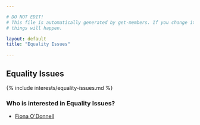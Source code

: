 ```yaml
---

# DO NOT EDIT!
# This file is automatically generated by get-members. If you change it, bad
# things will happen.

layout: default
title: "Equality Issues"

---
```


## Equality Issues

{% include interests/equality-issues.md %}

### Who is interested in Equality Issues?


* [Fiona O'Donnell](/members/fiona-odonnell.html)
